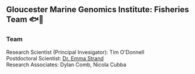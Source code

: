 ## Gloucester Marine Genomics Institute: Fisheries Team 🐟🧬

### Team 

Research Scientist (Principal Invesigator): Tim O'Donnell  
Postdoctoral Scientist: [Dr. Emma Strand](https://github.com/emmastrand)  
Research Associates: Dylan Comb, Nicola Cubba

<!--

**Here are some ideas to get you started:**

🙋‍♀️ A short introduction - what is your organization all about?
🌈 Contribution guidelines - how can the community get involved?
👩‍💻 Useful resources - where can the community find your docs? Is there anything else the community should know?
🍿 Fun facts - what does your team eat for breakfast?
🧙 Remember, you can do mighty things with the power of [Markdown](https://docs.github.com/github/writing-on-github/getting-started-with-writing-and-formatting-on-github/basic-writing-and-formatting-syntax)
-->
